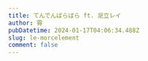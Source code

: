 ```yaml
---
title: てんでんばらばら ft. 足立レイ
author: 霄
pubDatetime: 2024-01-17T04:06:34.488Z
slug: le-morcelement
comment: false
---
```

